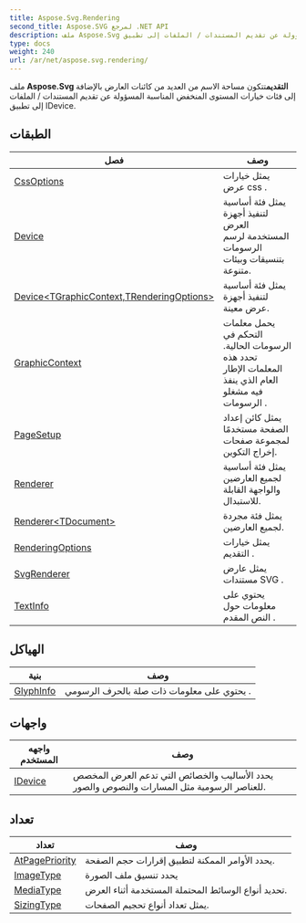 ```yaml
---
title: Aspose.Svg.Rendering
second_title: Aspose.SVG لمرجع .NET API
description: ملف Aspose.Svg التقديمتتكون مساحة الاسم من العديد من كائنات العارض بالإضافة إلى فئات خيارات المستوى المنخفض المناسبة المسؤولة عن تقديم المستندات / الملفات إلى تطبيق IDevice.
type: docs
weight: 240
url: /ar/net/aspose.svg.rendering/
---
```

ملف **Aspose.Svg التقديم**تتكون مساحة الاسم من العديد من كائنات العارض بالإضافة إلى فئات خيارات المستوى المنخفض المناسبة المسؤولة عن تقديم المستندات / الملفات إلى تطبيق IDevice.

## الطبقات

| فصل | وصف |
| --- | --- |
| [CssOptions](./cssoptions/) | يمثل خيارات عرض css . |
| [Device](./device/) | يمثل فئة أساسية لتنفيذ أجهزة العرض المستخدمة لرسم الرسومات بتنسيقات وبيئات متنوعة. |
| [Device&lt;TGraphicContext,TRenderingOptions&gt;](./device-2/) | يمثل فئة أساسية لتنفيذ أجهزة عرض معينة. |
| [GraphicContext](./graphiccontext/) | يحمل معلمات التحكم في الرسومات الحالية. تحدد هذه المعلمات الإطار العام الذي ينفذ فيه مشغلو الرسومات . |
| [PageSetup](./pagesetup/) | يمثل كائن إعداد الصفحة مستخدمًا لمجموعة صفحات إخراج التكوين. |
| [Renderer](./renderer/) | يمثل فئة أساسية لجميع العارضين والواجهة القابلة للاستبدال. |
| [Renderer&lt;TDocument&gt;](./renderer-1/) | يمثل فئة مجردة لجميع العارضين. |
| [RenderingOptions](./renderingoptions/) | يمثل خيارات التقديم . |
| [SvgRenderer](./svgrenderer/) | يمثل عارض مستندات SVG . |
| [TextInfo](./textinfo/) | يحتوي على معلومات حول النص المقدم . |
## الهياكل

| بنية | وصف |
| --- | --- |
| [GlyphInfo](./glyphinfo/) | يحتوي على معلومات ذات صلة بالحرف الرسومي . |
## واجهات

| واجهه المستخدم | وصف |
| --- | --- |
| [IDevice](./idevice/) | يحدد الأساليب والخصائص التي تدعم العرض المخصص للعناصر الرسومية مثل المسارات والنصوص والصور. |
## تعداد

| تعداد | وصف |
| --- | --- |
| [AtPagePriority](./atpagepriority/) | يحدد الأوامر الممكنة لتطبيق إقرارات حجم الصفحة. |
| [ImageType](./imagetype/) | يحدد تنسيق ملف الصورة |
| [MediaType](./mediatype/) | تحديد أنواع الوسائط المحتملة المستخدمة أثناء العرض. |
| [SizingType](./sizingtype/) | يمثل تعداد أنواع تحجيم الصفحات. |


